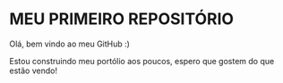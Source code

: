 # MEU PRIMEIRO REPOSITÓRIO

Olá, bem vindo ao meu GitHub :)

Estou construindo meu portólio aos poucos, espero que gostem do que estão vendo!
